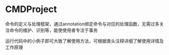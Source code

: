 # CMDProject
命令的定义与处理框架，通过annotation绑定命令与对应的处理函数，无需过多关注命令的维护、识别等，能使使用者专注于事务<p>
运行代码中的小例子即可大致了解使用方法，可根据类头注释详细了解使用详情及工作原理<p>
